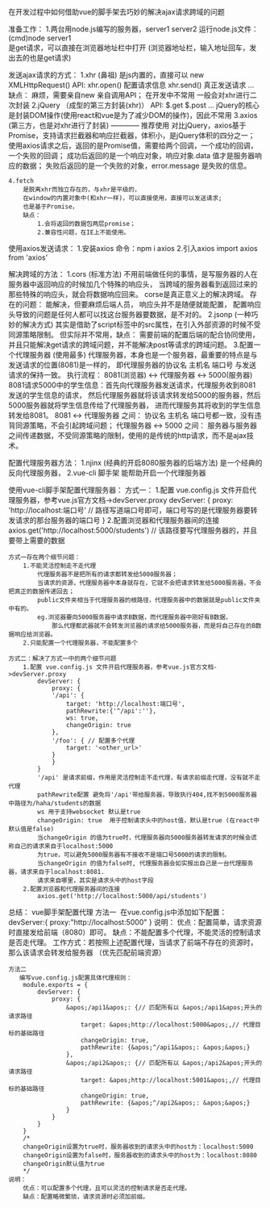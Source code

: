 在开发过程中如何借助vue的脚手架去巧妙的解决ajax请求跨域的问题

准备工作：
    1.两台用node.js编写的服务器，server1 server2
        运行node.js文件：(cmd)node server1  
        是get请求，可以直接在浏览器地址栏中打开  (浏览器地址栏，输入地址回车，发出去的也是get请求)

发送ajax请求的方式：
    1.xhr (鼻祖)
         是js内置的，直接可以 new XMLHttpRequest()
         API: 
            xhr.open() 配置请求信息
            xhr.send() 真正发送请求
            ...
        缺点：
            麻烦，需要亲自new 亲自调用API；
            在开发中不常用
    一般会对xhr进行二次封装
    2.jQuery （成型的第三方封装(xhr)）
        API:
            $.get
            $.post
            ...
        jQuery的核心是封装DOM操作(使用react和vue是为了减少DOM的操作)，因此不常用
    3.axios  (第三方，也是对xhr进行了封装) ———— 推荐使用
        对比jQuery，axios基于Promise，支持请求拦截器和响应拦截器，体积小，是jQuery体积的四分之一；
        使用axios请求之后，返回的是Promise值，需要给两个回调，一个成功的回调，一个失败的回调；
            成功后返回的是一个响应对象，响应对象.data 值才是服务器响应的数据；
            失败后返回的是一个失败的对象，error.message 是失败的信息。

    4.fetch
        是脱离xhr而独立存在的，与xhr是平级的，
        在window的内置对象中(和xhr一样)，可以直接使用，直接可以发送请求;
        也是基于Promise，
        缺点：
            1.会将返回的数据包两层promise；
            2.兼容性问题，在IE上不能使用。

使用axios发送请求：
    1.安装axios
        命令：npm i axios
    2.引入axios
        import axios from 'axios'

解决跨域的方法：
    1.cors (标准方法)
        不用前端做任何的事情，是写服务器的人在服务器中返回响应的时候加几个特殊的响应头，
        当跨域的服务器看到返回过来的那些特殊的响应头，就会将数据响应回来。
        corse是真正意义上的解决跨域。
        存在的问题：
            能解决，但要麻烦后端人员，
            响应头并不是随便就能配置，
            配置响应头导致的问题是任何人都可以找这台服务器要数据，是不对的。
    2.jsonp (一种巧妙的解决方式)
        其实是借助了script标签中的src属性，在引入外部资源的时候不受同源策略限制。
        但实际并不常用，缺点：
            需要前端的配置后端的配合协同使用，
            并且只能解决get请求的跨域问题，并不能解决post等请求的跨域问题。
    3.配置一个代理服务器 (使用最多)
        代理服务器，本身也是一个服务器，最重要的特点是与发送请求的位置(8081)是一样的，
        即代理服务器的协议名 主机名 端口号 与发送请求的保持一致。
        执行流程：
            8081(浏览器) <-> 代理服务器 <-> 5000(服务器)
            8081请求5000中的学生信息：首先向代理服务器发送请求，代理服务收到8081发送的学生信息的请求，
            然后代理服务器就将该请求转发给5000的服务器，然后5000服务器就将学生信息传给了代理服务器，
            进而代理服务其将收到的学生信息转发给8081。
            8081 <-> 代理服务器 之间：
                协议名 主机名 端口号都一致，没有违背同源策略，不会引起跨域问题；
            代理服务器 <-> 5000 之间：
                服务器与服务器之间传递数据，不受同源策略的限制，使用的是传统的http请求，而不是ajax技术。

配置代理服务器方法：
    1.njinx (经典的开启8080服务器的后端方法)
        是一个经典的反向代理服务器，
    2.vue-cli 脚手架
        能帮助开启一个代理服务器

使用vue-cli脚手架配置代理服务器：
    方式一：
        1.配置 vue.config.js 文件开启代理服务器，参考vue.js官方文档->devServer.proxy
            devServer: {
                proxy: 'http://localhost:端口号'  // 路径写道端口号即可，端口号写的是代理服务器要转发请求的那台服务器的端口号
            }
        2.配置浏览器和代理服务器间的连接
            axios.get('http://localhost:5000/students')  // 该路径要写代理服务器的，并且要带上需要的数据
    
    方式一存在两个细节问题：
        1.不能灵活控制走不走代理
            代理服务器不是把所有的请求都转发给5000服务器；
            当请求的资源，代理服务器中本身就存在，它就不会把请求转发给5000服务器，不会把真正的数据传递回去；
            public文件夹相当于代理服务器的根路径，代理服务器中的数据就是public文件夹中有的。
            eg.浏览器要向5000服务器中请求B数据，而代理服务器中刚好有B数据，
                那么代理都武器就不会转发浏览器的请求给5000服务器，而是将自己存在的B数据响应给浏览器。
        2.只能配置一个代理服务器，不能配置多个

    方式二：解决了方式一中的两个细节问题
        1.配置 vue.config.js 文件开启代理服务器，参考vue.js官方文档->devServer.proxy
            devServer: {
                proxy: {
                '/api': { 
                    target: 'http://localhost:端口号',
                    pathRewrite:{'^/api':''},  
                    ws: true,    
                    changeOrigin: true
                },
                '/foo': { // 配置多个代理
                    target: '<other_url>'
                }
                }
            }
            '/api' 是请求前缀，作用是灵活控制走不走代理，有请求前缀走代理，没有就不走代理
            pathRewrite配置 避免将'/api'带给服务器，导致执行404,找不到5000服务器中路径为/haha/students的数据
            ws 用于支持websocket 默认是true
            changeOrigin: true  用于控制请求头中的host值，默认是true (在react中默认值是false)
            当changeOrigin 的值为true时，代理服务器向5000服务器转发请求的时候会谎称自己的请求来自于localhost:5000
            为true，可以避免5000服务器有不接收不是端口号5000的请求的限制。
            当changeOrigin 的值为false时, 代理服务器会如实报出自己是一台代理服务器，请求来自于localhost:8081.
            请求来自哪里，其实是请求头中的host字段
        2.配置浏览器和代理服务器间的连接
            axios.get('http://localhost:5000/api/students')


总结：
    vue脚手架配置代理
    方法一
    ​   在vue.config.js中添加如下配置：
        devServer:{
            proxy:&quot;http://localhost:5000&quot;
        }
    说明：
        优点：配置简单，请求资源时直接发给前端（8080）即可。
        缺点：不能配置多个代理，不能灵活的控制请求是否走代理。
        工作方式：若按照上述配置代理，当请求了前端不存在的资源时，那么该请求会转发给服务器 （优先匹配前端资源）

    方法二
    ​   编写vue.config.js配置具体代理规则：
        module.exports = {
            devServer: {
                proxy: {
                    &apos;/api1&apos;: {// 匹配所有以 &apos;/api1&apos;开头的请求路径
                        target: &apos;http://localhost:5000&apos;,// 代理目标的基础路径
                        changeOrigin: true,
                        pathRewrite: {&apos;^/api1&apos;: &apos;&apos;}
                    },
                    &apos;/api2&apos;: {// 匹配所有以 &apos;/api2&apos;开头的请求路径
                        target: &apos;http://localhost:5001&apos;,// 代理目标的基础路径
                        changeOrigin: true,
                        pathRewrite: {&apos;^/api2&apos;: &apos;&apos;}
                    }
                }
            }
        }
        /*
        changeOrigin设置为true时，服务器收到的请求头中的host为：localhost:5000
        changeOrigin设置为false时，服务器收到的请求头中的host为：localhost:8080
        changeOrigin默认值为true
        */
    说明：
        优点：可以配置多个代理，且可以灵活的控制请求是否走代理。
        缺点：配置略微繁琐，请求资源时必须加前缀。